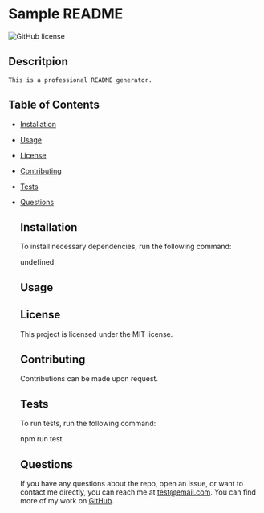 # Sample README

  ![GitHub license](https://img.shields.io/badge/license-MIT-blue.svg)

  ## Descritpion
    
    This is a professional README generator.
    
    
  ## Table of Contents
  
* [Installation](#installations)

  
* [Usage](#usage)

  
* [License](#license)

  
* [Contributing](#contributing)

  
* [Tests](#tests)

  
* [Questions](#questions)


  ## Installation
    
    To install necessary dependencies, run the following command:

    undefined
    
    
  ## Usage
    
    
    
     
  ## License
    
    This project is licensed under the MIT license.
  ## Contributing
    
    Contributions can be made upon request.
    
     
  ## Tests

    To run tests, run the following command:
    
    npm run test
    
    
  ## Questions
    
    If you have any questions about the repo, open an issue, or want to contact me directly, you can reach me at test@email.com. You can find more of my work on [GitHub](https://github.com/undefined).

